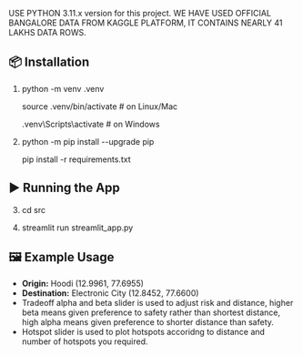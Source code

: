 USE PYTHON 3.11.x version for this project.
WE HAVE USED OFFICIAL BANGALORE DATA FROM KAGGLE PLATFORM, IT CONTAINS NEARLY 41 LAKHS DATA ROWS.

## 📦 Installation

1.    python -m venv .venv

      source .venv/bin/activate   # on Linux/Mac

      .venv\Scripts\activate      # on Windows

3.    python -m pip install --upgrade pip

      pip install -r requirements.txt

## ▶️ Running the App

3.    cd src
      
4.    streamlit run streamlit_app.py


## 🖼 Example Usage

- **Origin:** Hoodi (12.9961, 77.6955)
- **Destination:** Electronic City (12.8452, 77.6600)  
- Tradeoff alpha and beta slider is used to adjust risk and distance, higher beta means given preference to safety rather than shortest distance, high alpha means given preference to shorter distance than safety.
- Hotspot slider is used to plot hotspots accoridng to distance and number of hotspots you required.
